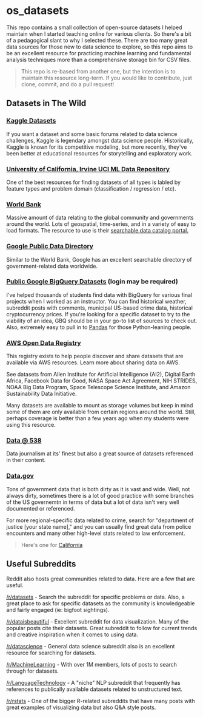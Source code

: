# os_datasets
This repo contains a small collection of open-source datasets I helped maintain when I started teaching online for various clients.  So there's a bit of a pedagogical slant to why I selected these.  There are too many great data sources for those new to data science to explore, so this repo aims to be an excellent resource for practicing machine learning and fundamental analysis techniques more than a comprehensive storage bin for CSV files.

>  This repo is re-based from another one, but the intention is to maintain this resource long-term.  If you would like to contribute, just clone, commit, and do a pull request!


## Datasets in The Wild

### [Kaggle Datasets](https://www.kaggle.com/datasets)

If you want a dataset and some basic forums related to data science challenges, Kaggle is legendary amongst data science people.  Historically, Kaggle is known for its competitive modeling, but more recently, they've been better at educational resources for storytelling and exploratory work.


### [University of California, Irvine UCI ML Data Repository](https://archive.ics.uci.edu/)

One of the best resources for finding datasets of all types is labled by feature types and problem domain (classification / regression / etc).

### [World Bank](https://data.worldbank.org/)

Massive amount of data relating to the global community and governments around the world.  Lots of geospatial, time-series, and in a variety of easy to load formats.  The resource to use is their [searchable data catalog portal.](https://datacatalog.worldbank.org/)

### [Google Public Data Directory](https://www.google.com/publicdata/directory)

Similar to the World Bank, Google has an excellent searchable directory of government-related data worldwide.

### [Public Google BigQuery Datasets](https://console.cloud.google.com/marketplace/browse?filter=solution-type:dataset) (login may be required)

I've helped thousands of students find data with BigQuery for various final projects when I worked as an instructor.  You can find historical weather, subreddit posts with comments, municipal US-based crime data, historical cryptocurrency prices.  If you're looking for a specific dataset to try to the viability of an idea, GBQ should be in your go-to list of sources to check out.  Also, extremely easy to pull in to [Pandas](https://pandas.pydata.org/docs/reference/api/pandas.read_gbq.html) for those Python-leaning people.

### [AWS Open Data Registry](https://registry.opendata.aws/)

This registry exists to help people discover and share datasets that are available via AWS resources. Learn more about sharing data on AWS.

See datasets from Allen Institute for Artificial Intelligence (AI2), Digital Earth Africa, Facebook Data for Good, NASA Space Act Agreement, NIH STRIDES, NOAA Big Data Program, Space Telescope Science Institute, and Amazon Sustainability Data Initiative.

Many datasets are available to mount as storage volumes but keep in mind some of them are only available from certain regions around the world. Still, perhaps coverage is better than a few years ago when my students were using this resource.

### [Data @ 538](https://data.fivethirtyeight.com/)

Data journalism at its' finest but also a great source of datasets referenced in their content.


### [Data.gov](https://www.data.gov/)

Tons of government data that is both dirty as it is vast and wide.  Well, not always dirty, sometimes there is a lot of good practice with some branches of the US governemtn in terms of data but a lot of data isn't very well documented or referenced.  

For more regional-specific data related to crime, search for "department of justice [your state name]," and you can usually find great data from police encounters and many other high-level stats related to law enforcement.

> Here's one for [California](https://openjustice.doj.ca.gov/exploration/crime-statistics)

## Useful Subreddits

Reddit also hosts great communities related to data.  Here are a few that are useful.

[/r/datasets](https://www.reddit.com/r/datasets/) - Search the subreddit for specific problems or data.  Also, a great place to ask for specific datasets as the community is knowledgeable and fairly engaged (ie: bigfoot sightings).

[/r/dataisbeautiful](https://www.reddit.com/r/dataisbeautiful/) - Excellent subreddit for data visualization.  Many of the popular posts cite their datasets.  Great subreddit to follow for current trends and creative inspiration when it comes to using data.

[/r/datascience](https://www.reddit.com/r/datascience/) - General data science subreddit also is an excellent resource for searching for datasets.

[/r/MachineLearning](https://www.reddit.com/r/MachineLearning/) - With over 1M members, lots of posts to search through for datasets.

[/r/LanguageTechnology](https://www.reddit.com/r/LanguageTechnology/) - A "niche" NLP subreddit that frequently has references to publically available datasets related to unstructured text.

[/r/rstats](https://www.reddit.com/r/rstats/) - One of the bigger R-related subreddits that have many posts with great examples of visualizing data but also Q&A style posts.
